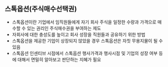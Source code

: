 ## 스톡옵션(주식매수선택권)

- 스톡옵션이란 기업에서 임직원들에게 자기 회사 주식을 일정한 수량과 가격으로 매수할 수 있는 권리인 주식매수권을 부여하는 제도
- 자회사에 대한 충성도를 높이고 회사 성장을 직원들과 공유하기 위한 방법
- 스톡옵션을 제공한 기업이 상장되지 않았을 경우 스톡옵션은 자칫 무용지물이 될 수 있음
- 스톡옵션 인센티브 시점에서 스톡옵션 행사가격과 행사시점 및 기업의 성장 여부 등에 대해서 면밀히 알아보고 판단하는 지혜가 필요